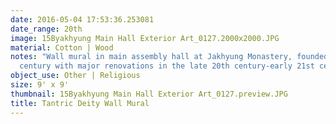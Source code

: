 ```yaml
---
date: 2016-05-04 17:53:36.253081
date_range: 20th
image: 15Byakhyung Main Hall Exterior Art_0127.2000x2000.JPG
material: Cotton | Wood
notes: "Wall mural in main assembly hall at Jakhyung Monastery, founded in the 14th
  century with major renovations in the late 20th century-early 21st century.\r\n"
object_use: Other | Religious
size: 9' x 9'
thumbnail: 15Byakhyung Main Hall Exterior Art_0127.preview.JPG
title: Tantric Deity Wall Mural
---
```


